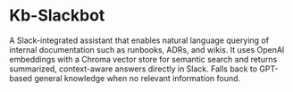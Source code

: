 # Kb-Slackbot
A Slack-integrated assistant that enables natural language querying of internal documentation such as runbooks, ADRs, and wikis. It uses OpenAI embeddings with a Chroma vector store for semantic search and returns summarized, context-aware answers directly in Slack. Falls back to GPT-based general knowledge when no relevant information found.
